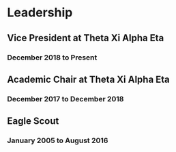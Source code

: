 # Leadership
<!---
The concept of leadership can include many different things (many of which will overlap with "Service"): society/group leadership, leading a design project, being a tutor/LA, a recitation leader, organizing special events, being a TEAMS leader, etc.
-->

## Vice President at Theta Xi Alpha Eta
### December 2018 to Present

## Academic Chair at Theta Xi Alpha Eta
### December 2017 to December 2018

## Eagle Scout
### January 2005 to August 2016
